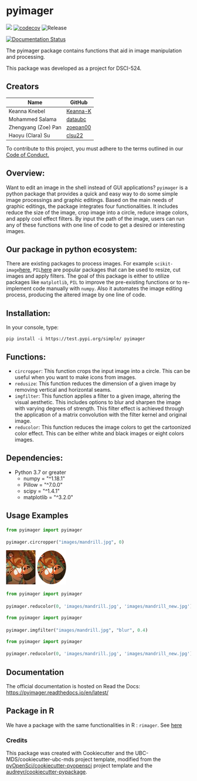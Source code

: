 # pyimager 

![](https://github.com/UBC-MDS/pyimager/workflows/build/badge.svg) [![codecov](https://codecov.io/gh/UBC-MDS/pyimager/branch/master/graph/badge.svg)](https://codecov.io/gh/UBC-MDS/pyimager) ![Release](https://github.com/UBC-MDS/pyimager/workflows/Release/badge.svg)

[![Documentation Status](https://readthedocs.org/projects/pyimager/badge/?version=latest)](https://pyimager.readthedocs.io/en/latest/?badge=latest)

The pyimager package contains functions that aid in image manipulation and processing.

This package was developed as a project for DSCI-524.

## Creators

| Name | GitHub |
|---|---|
| Keanna Knebel| [Keanna-K](https://github.com/Keanna-K) |
| Mohammed Salama | [dataubc](https://github.com/dataubc) |
| Zhengyang (Zoe) Pan | [zoepan00](https://github.com/zoepan00) |
| Haoyu (Clara) Su | [clsu22](https://github.com/clsu22) |

To contribute to this project, you must adhere to the terms outlined in our [Code of Conduct.](https://github.com/UBC-MDS/pyimager/blob/master/CONDUCT.md)

## Overview:

Want to edit an image in the shell instead of GUI applications? `pyimager` is a python package that provides a quick and easy way to do some simple image processings and graphic editings. Based on the main needs of graphic editings, the package integrates four functionalities. It includes reduce the size of the image, crop image into a circle, reduce image colors, and apply cool effect filters. By input the path of the image, users can run any of these functions with one line of code to get a desired or interesting images.

## Our package in python ecosystem:

There are existing packages to process images. For example `scikit-image`[here](https://scikit-image.org/docs/stable/auto_examples/), `PIL`[here](https://pillow.readthedocs.io/en/stable/handbook/index.html) are popular packages that can be used to resize, cut images and apply filters. The goal of this package is either to utilize packages like `matplotlib`, `PIL` to improve the pre-existing functions or to re-implement code manually with `numpy`. Also it automates the image editing process, producing the altered image by one line of code.

## Installation:

In your console, type:

```
pip install -i https://test.pypi.org/simple/ pyimager
```

## Functions:

- `circropper`: This function crops the input image into a circle. This can be useful when you want to make icons from images. 
- `redusize`: This function reduces the dimension of a given image by removing vertical and horizontal seams.
- `imgfilter`: This function applies a filter to a given image, altering the visual aesthetic. This includes options to blur and sharpen the image with varying degrees of strength. This filter effect is achieved through the application of a matrix convolution with the filter kernel and original image.  
- `reducolor`: This function reduces the image colors to get the cartoonized color effect. This can be either white and black images or eight colors images. 


## Dependencies:
- Python 3.7 or greater
    - numpy = "^1.18.1"
    - Pillow = "^7.0.0"
    - scipy = "^1.4.1"
    - matplotlib = "^3.2.0"

## Usage Examples 

```python
from pyimager import pyimager

pyimager.circropper("images/mandrill.jpg", 0)
```
![](images/bear.jpg) 
![](images/result2.png)

```python 
from pyimager import pyimager

pyimager.reducolor(0, 'images/mandrill.jpg', 'images/mandrill_new.jpg')
```

```python
from pyimager import pyimager

pyimager.imgfilter("images/mandrill.jpg", "blur", 0.4)
```

```python
from pyimager import pyimager

pyimager.reducolor(0, 'images/mandrill.jpg', 'images/mandrill_new.jpg')
```
## Documentation
The official documentation is hosted on Read the Docs: <https://pyimager.readthedocs.io/en/latest/>

## Package in R

We have a package with the same functionalities in R : `rimager`. See [here](https://github.com/UBC-MDS/rimager)  

### Credits
This package was created with Cookiecutter and the UBC-MDS/cookiecutter-ubc-mds project template, modified from the [pyOpenSci/cookiecutter-pyopensci](https://github.com/pyOpenSci/cookiecutter-pyopensci) project template and the [audreyr/cookiecutter-pypackage](https://github.com/audreyr/cookiecutter-pypackage).
